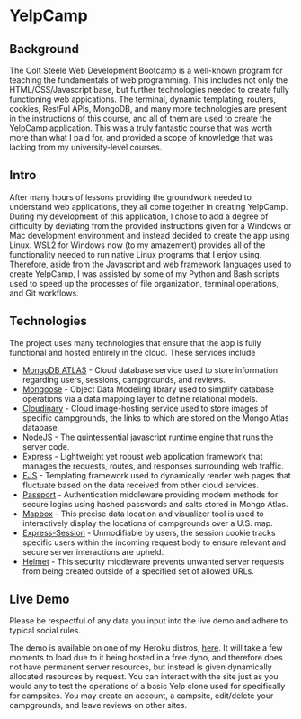 # YelpCamp

## Background

The Colt Steele Web Development Bootcamp is a well-known program for teaching the fundamentals of web programming. This includes not only the HTML/CSS/Javascript base, but further technologies needed to create fully functioning web appications. The terminal, dynamic templating, routers, cookies, RestFul APIs, MongoDB, and many more technologies are present in the instructions of this course, and all of them are used to create the YelpCamp application. This was a truly fantastic course that was worth more than what I paid for, and provided a scope of knowledge that was lacking from my university-level courses.

## Intro

After many hours of lessons providing the groundwork needed to understand web applications, they all come together in creating YelpCamp. During my development of this application, I chose to add a degree of difficulty by deviating from the provided instructions given for a Windows or Mac development environment and instead decided to create the app using Linux. WSL2 for Windows now (to my amazement) provides all of the functionality needed to run native Linux programs that I enjoy using. Therefore, aside from the Javascript and web framework languages used to create YelpCamp, I was assisted by some of my Python and Bash scripts used to speed up the processes of file organization, terminal operations, and Git workflows.

## Technologies

The project uses many technologies that ensure that the app is fully functional and hosted entirely in the cloud. These services include

- [MongoDB ATLAS](https://www.mongodb.com/atlas/database) - Cloud database service used to store information regarding users, sessions, campgrounds, and reviews.
- [Mongoose](https://mongoosejs.com/docs/) - Object Data Modeling library used to simplify database operations via a data mapping layer to define relational models.
- [Cloudinary](https://cloudinary.com/) - Cloud image-hosting service used to store images of specific campgrounds, the links to which are stored on the Mongo Atlas database.
- [NodeJS](https://nodejs.org/en/) - The quintessential javascript runtime engine that runs the server code.
- [Express](https://expressjs.com/) - Lightweight yet robust web application framework that manages the requests, routes, and responses surrounding web traffic.
- [EJS](https://ejs.co/) - Templating framework used to dynamically render web pages that fluctuate based on the data received from other cloud services.
- [Passport](https://www.passportjs.org/) - Authentication middleware providing modern methods for secure logins using hashed passwords and salts stored in Mongo Atlas.
- [Mapbox](https://www.mapbox.com) - This precise data location and visualizer tool is used to interactively display the locations of campgrounds over a U.S. map.
- [Express-Session](https://www.npmjs.com/package/express-session) - Unmodifiable by users, the session cookie tracks specific users within the incoming request body to ensure relevant and secure server interactions are upheld.
- [Helmet](https://github.com/helmetjs/helmet) - This security middleware prevents unwanted server requests from being created outside of a specified set of allowed URLs.

## Live Demo

Please be respectful of any data you input into the live demo and adhere to typical social rules.

The demo is available on one of my Heroku distros, [here](https://nameless-scrubland-88013.herokuapp.com/). It will take a few moments to load due to it being hosted in a free dyno, and therefore does not have permanent server resources, but instead is given dynamically allocated resources by request. You can interact with the site just as you would any to test the operations of a basic Yelp clone used for specifically for campsites. You may create an account, a campsite, edit/delete your campgrounds, and leave reviews on other sites.
